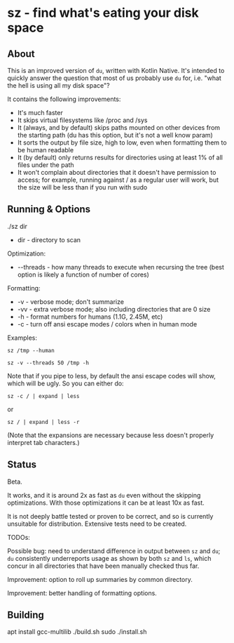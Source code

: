 # sz - find what's eating your disk space

## About

This is an improved version of `du`, written with Kotlin Native. It's intended to quickly answer the question that most of us
probably use `du` for, i.e. "what the hell is using all my disk space"?

It contains the following improvements:
* It's much faster
* It skips virtual filesystems like /proc and /sys
* It (always, and by default) skips paths mounted on other devices from the starting path (du has this option, but it's not a well know param)
* It sorts the output by file size, high to low, even when formatting them to be human readable
* It (by default) only returns results for directories using at least 1% of all files under the path
* It won't complain about directories that it doesn't have permission to access; for example, running against / as a regular user will work, but the size will be less than if you run with sudo

## Running & Options

./sz dir

* dir - directory to scan

Optimization:
* --threads - how many threads to execute when recursing the tree (best option is likely a function of number of cores)

Formatting:
* -v - verbose mode; don't summarize 
* -vv - extra verbose mode; also including directories that are 0 size
* -h - format numbers for humans (1.1G, 2.45M, etc)
* -c - turn off ansi escape modes / colors when in human mode

Examples:

`sz /tmp --human`

`sz -v --threads 50 /tmp -h`

Note that if you pipe to less, by default the ansi escape codes will show, which will be ugly. So you can either do:

`sz -c / | expand | less`

or

`sz / | expand | less -r`

(Note that the expansions are necessary because less doesn't properly interpret tab characters.) 

## Status

Beta.

It works, and it is around 2x as fast as `du` even without the skipping optimizations. With those optimizations it can be at least 10x as fast. 

It is not deeply battle tested or proven to be correct, and so is currently unsuitable for distribution. Extensive
tests need to be created.

TODOs:

Possible bug: need to understand difference in output between `sz` and `du`; `du` consistently underreports usage as shown by both `sz` and `ls`, which concur in all directories that have been manually checked thus far.  

Improvement: option to roll up summaries by common directory.

Improvement: better handling of formatting options.

## Building

apt install gcc-multilib
./build.sh
sudo ./install.sh

